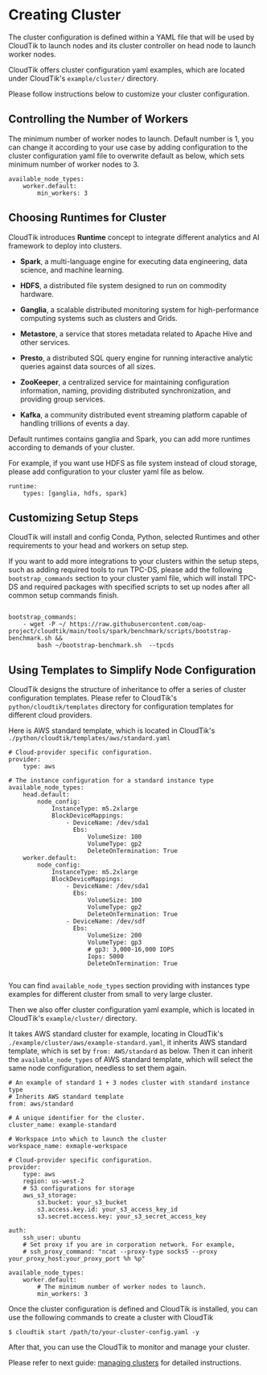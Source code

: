 # Creating Cluster

The cluster configuration is defined within a YAML file that will be used by CloudTik to launch nodes and its cluster
controller on head node to launch worker nodes.

CloudTik offers cluster configuration yaml examples, which are located under CloudTik's `example/cluster/` directory.
 
Please follow instructions below to customize your cluster configuration.

## Controlling the Number of Workers

The minimum number of worker nodes to launch. Default number is 1, you can change it according to your use case by 
adding configuration to the cluster configuration yaml file to overwrite default as below, which sets minimum number of worker nodes to 3.

```
available_node_types:
    worker.default:
        min_workers: 3
```

## Choosing Runtimes for Cluster

CloudTik introduces **Runtime** concept to integrate different analytics and AI framework to deploy into clusters.

- **Spark**,  a multi-language engine for executing data engineering, data science, and machine learning.

- **HDFS**, a distributed file system designed to run on commodity hardware.

- **Ganglia**, a scalable distributed monitoring system for high-performance computing systems such as clusters and Grids.

- **Metastore**, a service that stores metadata related to Apache Hive and other services.

- **Presto**, a distributed SQL query engine for running interactive analytic queries against data sources of all sizes.

- **ZooKeeper**, a centralized service for maintaining configuration information, naming, providing distributed synchronization, and providing group services.

- **Kafka**, a community distributed event streaming platform capable of handling trillions of events a day.

Default runtimes contains ganglia and Spark, you can add more runtimes according to demands of your cluster.

For example, if you want use HDFS as file system instead of cloud storage, please add configuration to your cluster yaml file as below.

```
runtime:
    types: [ganglia, hdfs, spark]
```

## Customizing Setup Steps

CloudTik will install and config Conda, Python, selected Runtimes and other requirements to your head and workers on setup step.

If you want to add more integrations to your clusters within the setup steps, such as adding required tools to run TPC-DS, 
please add the following `bootstrap_commands` section to your cluster yaml file, which will install TPC-DS and required packages
with specified scripts to set up nodes after all common setup commands finish.

```buildoutcfg

bootstrap_commands:
    - wget -P ~/ https://raw.githubusercontent.com/oap-project/cloudtik/main/tools/spark/benchmark/scripts/bootstrap-benchmark.sh &&
        bash ~/bootstrap-benchmark.sh  --tpcds
```


## Using Templates to Simplify Node Configuration

CloudTik designs the structure of inheritance to offer a series of cluster configuration templates.
Please refer to CloudTik's `python/cloudtik/templates` directory for configuration templates for different cloud providers.

Here is AWS standard template, which is located in CloudTik's `./python/cloudtik/templates/aws/standard.yaml`

```
# Cloud-provider specific configuration.
provider:
    type: aws

# The instance configuration for a standard instance type
available_node_types:
    head.default:
        node_config:
            InstanceType: m5.2xlarge
            BlockDeviceMappings:
                - DeviceName: /dev/sda1
                  Ebs:
                      VolumeSize: 100
                      VolumeType: gp2
                      DeleteOnTermination: True
    worker.default:
        node_config:
            InstanceType: m5.2xlarge
            BlockDeviceMappings:
                - DeviceName: /dev/sda1
                  Ebs:
                      VolumeSize: 100
                      VolumeType: gp2
                      DeleteOnTermination: True
                - DeviceName: /dev/sdf
                  Ebs:
                      VolumeSize: 200
                      VolumeType: gp3
                      # gp3: 3,000-16,000 IOPS
                      Iops: 5000
                      DeleteOnTermination: True


```

You can find `available_node_types` section providing with instances type examples for different cluster from small to very large cluster.

Then we also offer cluster configuration yaml example, which is located in CloudTik's `example/cluster/` directory.

It takes AWS standard cluster for example, locating in CloudTik's `./example/cluster/aws/example-standard.yaml`, it inherits
AWS standard template, which is set by `from: AWS/standard` as below.
Then it can inherit the `available_node_types` of AWS standard template, which will select the same node configuration, 
needless to set them again.

```
# An example of standard 1 + 3 nodes cluster with standard instance type
# Inherits AWS standard template
from: aws/standard

# A unique identifier for the cluster.
cluster_name: example-standard

# Workspace into which to launch the cluster
workspace_name: exmaple-workspace

# Cloud-provider specific configuration.
provider:
    type: aws
    region: us-west-2
    # S3 configurations for storage
    aws_s3_storage:
        s3.bucket: your_s3_bucket
        s3.access.key.id: your_s3_access_key_id
        s3.secret.access.key: your_s3_secret_access_key

auth:
    ssh_user: ubuntu
    # Set proxy if you are in corporation network. For example,
    # ssh_proxy_command: "ncat --proxy-type socks5 --proxy your_proxy_host:your_proxy_port %h %p"

available_node_types:
    worker.default:
        # The minimum number of worker nodes to launch.
        min_workers: 3

```

Once the cluster configuration is defined and CloudTik is installed, you can use the following commands to create a cluster with CloudTik

```
$ cloudtik start /path/to/your-cluster-config.yaml -y
```

After that, you can use the CloudTik to monitor and manage your cluster.

Please refer to next guide: [managing clusters](./managing-cluster.md) for detailed instructions.

